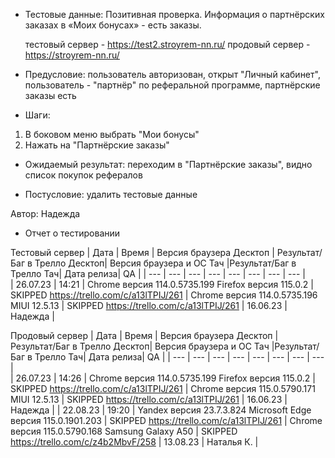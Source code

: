* Тестовые данные: Позитивная проверка. Информация о партнёрских заказах в «Моих бонусах» - есть заказы.

	тестовый сервер - https://test2.stroyrem-nn.ru/   продовый сервер - https://stroyrem-nn.ru/

* Предусловие: пользователь авторизован, открыт "Личный кабинет", пользователь - "партнёр" по реферальной программе, партнёрские заказы есть

* Шаги:
1.	В боковом меню выбрать "Мои бонусы"
2.	Нажать на "Партнёрские заказы"

* Ожидаемый результат: переходим в "Партнёрские заказы", видно список покупок рефералов

* Постусловие: удалить тестовые данные

Автор: Надежда

* Отчет о тестировании
  
Тестовый сервер
| Дата | Время | Версия браузера Десктоп | Результат/Баг в Трелло Десктоп|  Версия браузера и ОС Тач |Результат/Баг в Трелло Тач| Дата релиза| QA  |
| --- | --- | --- | --- |  --- | --- | --- | --- |   
| 26.07.23 | 14:21 | Chrome версия 114.0.5735.199 Firefox версия 115.0.2 | SKIPPED https://trello.com/c/a13lTPIJ/261 | Chrome версия 114.0.5735.196 MIUI 12.5.13 | SKIPPED https://trello.com/c/a13lTPIJ/261 | 16.06.23 | Надежда |  

Продовый сервер
| Дата | Время | Версия браузера Десктоп | Результат/Баг в Трелло Десктоп|  Версия браузера и ОС Тач |Результат/Баг в Трелло Тач| Дата релиза| QA |
| --- | --- | --- | --- |  --- | --- | --- | --- |   
| 26.07.23 | 14:26 | Chrome версия 114.0.5735.199 Firefox версия 115.0.2 | SKIPPED https://trello.com/c/a13lTPIJ/261 | Chrome версия 115.0.5790.171 MIUI 12.5.13 | SKIPPED https://trello.com/c/a13lTPIJ/261 | 16.06.23 | Надежда |
| 22.08.23 | 19:20 | Yandex версия 23.7.3.824  Microsoft Edge версия 115.0.1901.203 | SKIPPED https://trello.com/c/a13lTPIJ/261 | Chrome версия 115.0.5790.168 Samsung Galaxy A50 | SKIPPED https://trello.com/c/z4b2MbvF/258 | 13.08.23 | Наталья К. |   